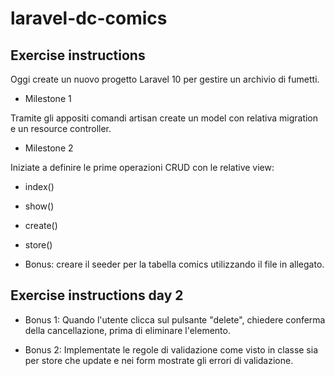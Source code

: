 # laravel-dc-comics

## Exercise instructions

Oggi create un nuovo progetto Laravel 10 per gestire un archivio di fumetti.

- Milestone 1

Tramite gli appositi comandi artisan create un model con relativa migration e un resource controller.

- Milestone 2

Iniziate a definire le prime operazioni CRUD con le relative view:
- index()
- show()
- create()
- store()

- Bonus:
creare il seeder per la tabella comics utilizzando il file in allegato.

## Exercise instructions day 2

- Bonus 1:
Quando l'utente clicca sul pulsante "delete", chiedere conferma della cancellazione, prima di eliminare l'elemento.

- Bonus 2:
Implementate le regole di validazione come visto in classe sia per store che update e nei form mostrate gli errori di validazione.